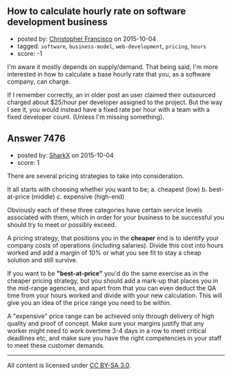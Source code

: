 ## How to calculate hourly rate on software development business

- posted by: [Christopher Francisco](https://stackexchange.com/users/2512449/christopher-francisco) on 2015-10-04
- tagged: `software`, `business-model`, `web-development`, `pricing`, `hours`
- score: -1

I'm aware it mostly depends on supply/demand. That being said, I'm more interested in how to calculate a base hourly rate that you, as a software company, can charge. 

If I remember correctly, an in older post an user claimed their outsourced charged about $25/hour per developer assigned to the project. But the way I see it, you would instead have a fixed rate per hour with a team with a fixed developer count. (Unless I'm missing something).


## Answer 7476

- posted by: [SharkX](https://stackexchange.com/users/7061730/sharkx) on 2015-10-04
- score: 1

There are several pricing strategies to take into consideration.

It all starts with choosing whether you want to be;
a. cheapest (low)
b. best-at-price (middle)
c. expensive (high-end)

Obviously each of these three categories have certain service levels associated with them, which in order for your business to be successful you should try to meet or possibly exceed.

A pricing strategy, that positions you in the **cheaper** end is to identify your company costs of operations (including salaries). Divide this cost into hours worked and add a margin of 10% or what you see fit to stay a cheap solution and still survive.

If you want to be **"best-at-price"** you'd do the same exercise as in the cheaper pricing strategy, but you should add a mark-up that places you in the mid-range agencies, and apart from that you can even deduct the QA time from your hours worked and divide with your new calculation. This will give you an idea of the price range you need to be within.

A "expensive" price range can be achieved only through delivery of high quality and proof of concept. Make sure your margins justify that any worker might need to work overtime 3-4 days in a row to meet critical deadlines etc, and make sure you have the right competencies in your staff to meet these customer demands.






---

All content is licensed under [CC BY-SA 3.0](https://creativecommons.org/licenses/by-sa/3.0/).
